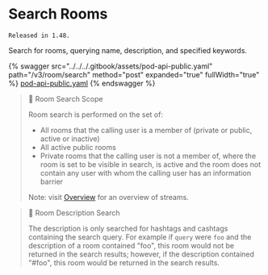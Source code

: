 # Search Rooms

`Released in 1.48.`

Search for rooms, querying name, description, and specified keywords.

{% swagger src="../../../.gitbook/assets/pod-api-public.yaml" path="/v3/room/search" method="post" expanded="true" fullWidth="true" %}
[pod-api-public.yaml](../../../.gitbook/assets/pod-api-public.yaml)
{% endswagger %}

> 📘 Room Search Scope
>
> Room search is performed on the set of:
>
> * All rooms that the calling user is a member of (private or public, active or inactive)
> * All active public rooms
> * Private rooms that the calling user is not a member of, where the room is set to be visible in search, is active and the room does not contain any user with whom the calling user has an information barrier
>
> Note: visit [Overview](https://docs.developers.symphony.com/building-bots-on-symphony/datafeed/overview-of-streams) for an overview of streams.

> 🚧 Room Description Search
>
> The description is only searched for hashtags and cashtags containing the search query. For example if `query` were `foo` and the description of a room contained "foo", this room would not be returned in the search results; however, if the description contained "#foo", this room would be returned in the search results.
